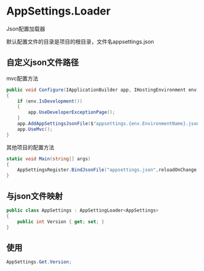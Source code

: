 # AppSettings.Loader
Json配置加载器

默认配置文件的目录是项目的根目录，文件名appsettings.json

## 自定义json文件路径

mvc配置方法
```csharp
public void Configure(IApplicationBuilder app, IHostingEnvironment env)
{
	if (env.IsDevelopment())
	{
		app.UseDeveloperExceptionPage();
	}
	app.AddAppSettingsJsonFile($"appsettings.{env.EnvironmentName}.json",reloadOnChange:true);
	app.UseMvc();
}
```

其他项目的配置方法
```csharp
static void Main(string[] args)
{
	AppSettingsRegister.BindJsonFile("appsettings.json",reloadOnChange:true);
}
```

## 与json文件映射
```csharp
public class AppSettings : AppSettingLoader<AppSettings>
{
	public int Version { get; set; }
}
```
## 使用
```csharp
AppSettings.Get.Version;
```

